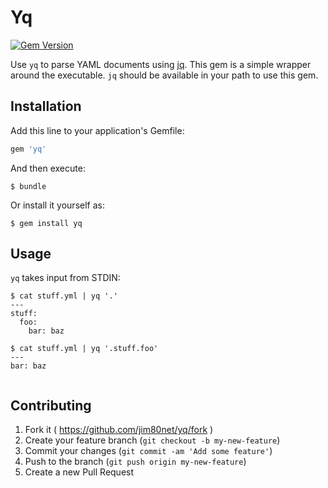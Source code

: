 # Yq

[![Gem Version](https://badge.fury.io/rb/yq.svg)](http://badge.fury.io/rb/yq)

Use `yq` to parse YAML documents using [jq](https://stedolan.github.io/jq/). This gem is a simple wrapper around the executable. `jq` should be available in your path to use this gem. 

## Installation

Add this line to your application's Gemfile:

```ruby
gem 'yq'
```

And then execute:

    $ bundle

Or install it yourself as:

    $ gem install yq

## Usage

`yq` takes input from STDIN: 

```
$ cat stuff.yml | yq '.'
---
stuff:
  foo: 
    bar: baz
   
$ cat stuff.yml | yq '.stuff.foo'
---
bar: baz
    
```

## Contributing

1. Fork it ( https://github.com/jim80net/yq/fork )
2. Create your feature branch (`git checkout -b my-new-feature`)
3. Commit your changes (`git commit -am 'Add some feature'`)
4. Push to the branch (`git push origin my-new-feature`)
5. Create a new Pull Request
